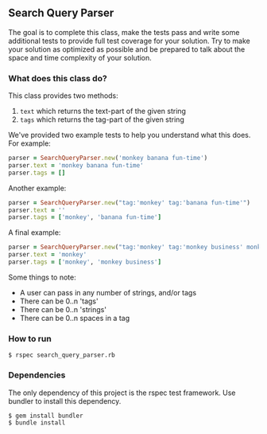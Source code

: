 ## Search Query Parser

The goal is to complete this class, make the tests pass and write some additional tests to provide full test coverage for your solution. Try to make your solution as optimized as possible and be prepared to talk about the space and time complexity of your solution.

### What does this class do?

This class provides two methods:

1. `text` which returns the text-part of the given string
2. `tags` which returns the tag-part of the given string

We've provided two example tests to help you understand what this does. For example:

```ruby
parser = SearchQueryParser.new('monkey banana fun-time')
parser.text = 'monkey banana fun-time'
parser.tags = []
```

Another example:

```ruby
parser = SearchQueryParser.new("tag:'monkey' tag:'banana fun-time'")
parser.text = ''
parser.tags = ['monkey', 'banana fun-time']
```

A final example:

```ruby
parser = SearchQueryParser.new("tag:'monkey' tag:'monkey business' monkey")
parser.text = 'monkey'
parser.tags = ['monkey', 'monkey business']
```

Some things to note:

* A user can pass in any number of strings, and/or tags
* There can be 0..n 'tags'
* There can be 0..n 'strings'
* There can be 0..n spaces in a tag

### How to run

```
$ rspec search_query_parser.rb
```

### Dependencies

The only dependency of this project is the rspec test framework. Use bundler to install this dependency.

```
$ gem install bundler
$ bundle install
```
